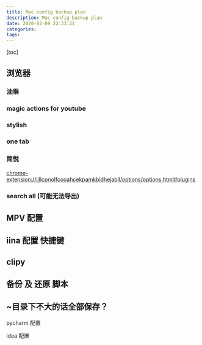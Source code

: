 ```yaml
---
title: Mac config backup plan
description: Mac config backup plan
date: 2020-02-09 22:33:21
categories:
tags:
---
```


[toc]

<!--more-->

## 浏览器

### 油猴

### magic actions for youtube

### stylish

### one tab

### 简悦

[chrome-extension://ijllcpnolfcooahcekpamkbidhejabll/options/options.html#plugins](chrome-extension://ijllcpnolfcooahcekpamkbidhejabll/options/options.html#plugins)

### search all (可能无法导出)

## MPV 配置

## iina 配置 快捷键

## clipy

## 备份 及 还原 脚本

## ~目录下不大的话全部保存？

pycharm 配置

idea 配置
